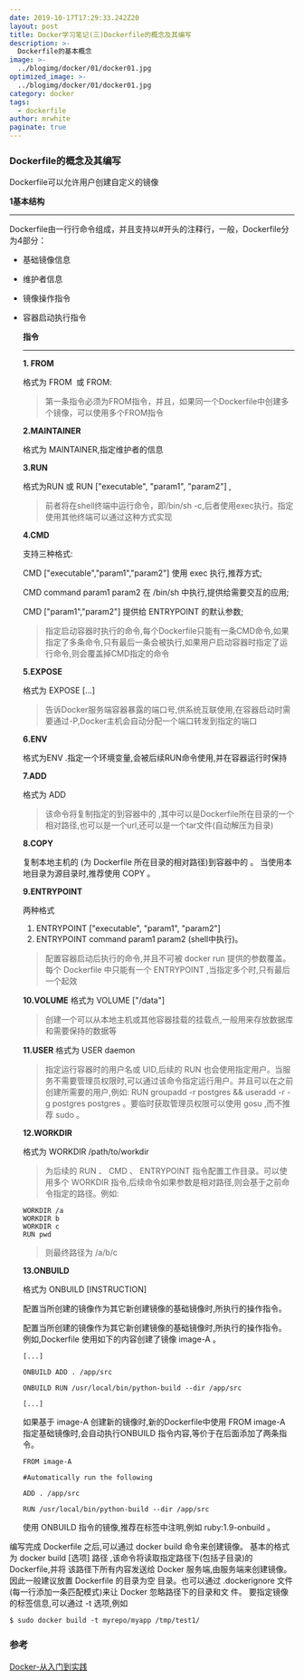 ```yaml
---
date: 2019-10-17T17:29:33.242Z20
layout: post
title: Docker学习笔记(三)Dockerfile的概念及其编写
description: >-
  Dockerfile的基本概念
image: >-
  ../blogimg/docker/01/docker01.jpg
optimized_image: >-
  ../blogimg/docker/01/docker01.jpg
category: docker
tags:
  - dockerfile
author: mrwhite
paginate: true
---
```




### Dockerfile的概念及其编写

 Dockerfile可以允许用户创建自定义的镜像

**1基本结构**

------

Dockerfile由一行行命令组成，并且支持以#开头的注释行，一般，Dockerfile分为4部分：

- 基础镜像信息

- 维护者信息

- 镜像操作指令

- 容器启动执行指令

  **指令**

  ----------------

  **1. FROM**

  格式为 FROM <image> 或 FROM<image>:<tag>

  > 第一条指令必须为FROM指令，并且，如果同一个Dockerfile中创建多个镜像，可以使用多个FROM指令

  **2.MAINTAINER**

  格式为 MAINTAINER<name>,指定维护者的信息

  **3.RUN**

  格式为RUN<command> 或 RUN ["executable", "param1", "param2"] ,

  > 前者将在shell终端中运行命令，即/bin/sh  -c,后者使用exec执行。指定使用其他终端可以通过这种方式实现

  **4.CMD**

  支持三种格式:

  CMD ["executable","param1","param2"] 使用 exec 执行,推荐方式;

  CMD command param1 param2 在 /bin/sh 中执行,提供给需要交互的应用;

  CMD ["param1","param2"] 提供给 ENTRYPOINT 的默认参数;

  > 指定启动容器时执行的命令,每个Dockerfile只能有一条CMD命令,如果指定了多条命令,只有最后一条会被执行,如果用户启动容器时指定了运行命令,则会覆盖掉CMD指定的命令

  **5.EXPOSE**

  格式为 EXPOSE <port> [<port>...]

  > 告诉Docker服务端容器暴露的端口号,供系统互联使用,在容器启动时需要通过-P,Docker主机会自动分配一个端口转发到指定的端口

  **6.ENV**

  格式为ENV<key> <value>.指定一个环境变量,会被后续RUN命令使用,并在容器运行时保持

  **7.ADD**

  格式为 ADD<src> <dest>

  > 该命令将复制指定的<src>到容器中的<dest> ,其中<src>可以是Dockerfile所在目录的一个相对路径,也可以是一个url,还可以是一个tar文件(自动解压为目录)

  **8.COPY**

  复制本地主机的 <src> (为 Dockerfile 所在目录的相对路径)到容器中的 <dest> 。
  当使用本地目录为源目录时,推荐使用 COPY 。

  **9.ENTRYPOINT**

  两种格式

  1. ENTRYPOINT ["executable", "param1", "param2"]
  2. ENTRYPOINT command param1 param2 (shell中执行)。

  > 配置容器启动后执行的命令,并且不可被 docker run 提供的参数覆盖。每个 Dockerfile 中只能有一个 ENTRYPOINT ,当指定多个时,只有最后一个起效

  **10.VOLUME**
  格式为 VOLUME ["/data"]

  > 创建一个可以从本地主机或其他容器挂载的挂载点,一般用来存放数据库和需要保持的数据等

  **11.USER**
  格式为 USER daemon

  > 指定运行容器时的用户名或 UID,后续的 RUN 也会使用指定用户。当服务不需要管理员权限时,可以通过该命令指定运行用户。并且可以在之前创建所需要的用户,例如: RUN groupadd -r postgres && useradd -r -g postgres postgres 。要临时获取管理员权限可以使用 gosu ,而不推荐 sudo 。

  **12.WORKDIR**

  格式为 WORKDIR /path/to/workdir

  > 为后续的 RUN 、 CMD 、 ENTRYPOINT 指令配置工作目录。可以使用多个 WORKDIR 指令,后续命令如果参数是相对路径,则会基于之前命令指定的路径。例如:

  ```
  WORKDIR /a
  WORKDIR b
  WORKDIR c
  RUN pwd
  ```

  > 则最终路径为 /a/b/c

  **13.ONBUILD**

  格式为 ONBUILD [INSTRUCTION]

  配置当所创建的镜像作为其它新创建镜像的基础镜像时,所执行的操作指令。

  配置当所创建的镜像作为其它新创建镜像的基础镜像时,所执行的操作指令。
  例如,Dockerfile 使用如下的内容创建了镜像 image-A 。

  ```
  [...]
  
  ONBUILD ADD . /app/src
  
  ONBUILD RUN /usr/local/bin/python-build --dir /app/src
  
  [...]
  
  ```

  如果基于 image-A 创建新的镜像时,新的Dockerfile中使用 FROM image-A 指定基础镜像时,会自动执行ONBUILD 指令内容,等价于在后面添加了两条指令。

  ```
  FROM image-A
  
  #Automatically run the following
  
  ADD . /app/src
  
  RUN /usr/local/bin/python-build --dir /app/src
  
  ```

  使用 ONBUILD 指令的镜像,推荐在标签中注明,例如 ruby:1.9-onbuild 。

  

编写完成 Dockerfile 之后,可以通过 docker build 命令来创建镜像。
基本的格式为 docker build [选项] 路径 ,该命令将读取指定路径下(包括子目录)的 Dockerfile,并将
该路径下所有内容发送给 Docker 服务端,由服务端来创建镜像。因此一般建议放置 Dockerfile 的目录为空
目录。也可以通过 .dockerignore 文件(每一行添加一条匹配模式)来让 Docker 忽略路径下的目录和文
件。
要指定镜像的标签信息,可以通过 -t 选项,例如

```
$ sudo docker build -t myrepo/myapp /tmp/test1/
```



### 参考
[Docker-从入门到实践](https://github.com/yeasy/docker_practice)